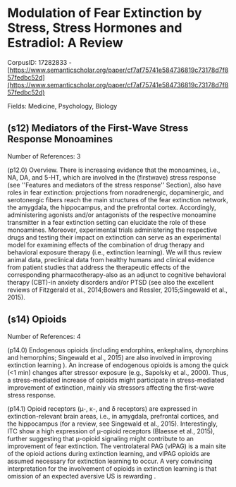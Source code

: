 # Modulation of Fear Extinction by Stress, Stress Hormones and Estradiol: A Review

CorpusID: 17282833 - [https://www.semanticscholar.org/paper/cf7af75741e584736819c73178d7f857fedbc52d](https://www.semanticscholar.org/paper/cf7af75741e584736819c73178d7f857fedbc52d)

Fields: Medicine, Psychology, Biology

## (s12) Mediators of the First-Wave Stress Response Monoamines
Number of References: 3

(p12.0) Overview. There is increasing evidence that the monoamines, i.e., NA, DA, and 5-HT, which are involved in the (firstwave) stress response (see ''Features and mediators of the stress response'' Section), also have roles in fear extinction: projections from noradrenergic, dopaminergic, and serotonergic fibers reach the main structures of the fear extinction network, the amygdala, the hippocampus, and the prefrontal cortex. Accordingly, administering agonists and/or antagonists of the respective monoamine transmitter in a fear extinction setting can elucidate the role of these monoamines. Moreover, experimental trials administering the respective drugs and testing their impact on extinction can serve as an experimental model for examining effects of the combination of drug therapy and behavioral exposure therapy (i.e., extinction learning). We will thus review animal data, preclinical data from healthy humans and clinical evidence from patient studies that address the therapeutic effects of the corresponding pharmacotherapy-also as an adjunct to cognitive behavioral therapy (CBT)-in anxiety disorders and/or PTSD (see also the excellent reviews of Fitzgerald et al., 2014;Bowers and Ressler, 2015;Singewald et al., 2015).
## (s14) Opioids
Number of References: 4

(p14.0) Endogenous opioids (including endorphins, enkephalins, dynorphins and hemorphins; Singewald et al., 2015) are also involved in improving extinction learning ). An increase of endogenous opioids is among the quick (<1 min) changes after stressor exposure (e.g., Sapolsky et al., 2000). Thus, a stress-mediated increase of opioids might participate in stress-mediated improvement of extinction, mainly via stressors affecting the first-wave stress response.

(p14.1) Opioid receptors (µ-, κ-, and δ receptors) are expressed in extinction-relevant brain areas, i.e., in amygdala, prefrontal cortices, and the hippocampus (for a review, see Singewald et al., 2015). Interestingly, ITC show a high expression of µ-opioid receptors (Blaesse et al., 2015), further suggesting that µ-opioid signaling might contribute to an improvement of fear extinction. The ventrolateral PAG (vlPAG) is a main site of the opioid actions during extinction learning, and vlPAG opioids are assumed necessary for extinction learning to occur. A very convincing interpretation for the involvement of opioids in extinction learning is that omission of an expected aversive US is rewarding .
